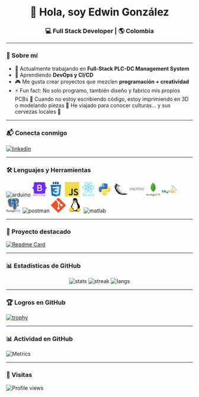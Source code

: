 <!-- Banner -->
<h1 align="center">👋 Hola, soy Edwin González</h1>
<h3 align="center">💻 Full Stack Developer | 🌎 Colombia</h3>

---

### 🚀 Sobre mí
- 🔭 Actualmente trabajando en **Full-Stack PLC-DC Management System**  
- 🌱 Aprendiendo **DevOps y CI/CD**  
- 🎮 Me gusta crear proyectos que mezclen **programación + creatividad**  
- ⚡ Fun fact: No solo programo, también diseño y fabrico mis propios PCBs 🔌
                Cuando no estoy escribiendo código, estoy imprimiendo en 3D o modelando piezas 🚀
                He viajado para conocer culturas... y sus cervezas locales 🍺

---

### 📬 Conecta conmigo
<p align="left">
<a href="https://linkedin.com/in/edwin-gonzalez-c" target="blank">
  <img align="center" src="https://raw.githubusercontent.com/rahuldkjain/github-profile-readme-generator/master/src/images/icons/Social/linked-in-alt.svg" alt="linkedin" height="30" width="40" />
</a>
</p>

---

### 🛠️ Lenguajes y Herramientas
<p align="left">
  <img src="https://cdn.worldvectorlogo.com/logos/arduino-1.svg" alt="arduino" width="40" height="40"/>
  <img src="https://raw.githubusercontent.com/devicons/devicon/master/icons/bootstrap/bootstrap-plain-wordmark.svg" alt="bootstrap" width="40" height="40"/>  
  <img src="https://raw.githubusercontent.com/devicons/devicon/master/icons/css3/css3-original-wordmark.svg" alt="css3" width="40" height="40"/>  
  <img src="https://raw.githubusercontent.com/devicons/devicon/master/icons/javascript/javascript-original.svg" alt="javascript" width="40" height="40"/>  
  <img src="https://raw.githubusercontent.com/devicons/devicon/master/icons/react/react-original-wordmark.svg" alt="react" width="40" height="40"/>  
  <img src="https://raw.githubusercontent.com/devicons/devicon/master/icons/python/python-original.svg" alt="python" width="40" height="40"/>  
  <img src="https://raw.githubusercontent.com/devicons/devicon/master/icons/flask/flask-original.svg" alt="flask" width="40" height="40"/>  
  <img src="https://raw.githubusercontent.com/devicons/devicon/master/icons/express/express-original-wordmark.svg" alt="express" width="40" height="40"/>  
  <img src="https://raw.githubusercontent.com/devicons/devicon/master/icons/mongodb/mongodb-original-wordmark.svg" alt="mongodb" width="40" height="40"/>  
  <img src="https://raw.githubusercontent.com/devicons/devicon/master/icons/mysql/mysql-original-wordmark.svg" alt="mysql" width="40" height="40"/>  
  <img src="https://raw.githubusercontent.com/devicons/devicon/master/icons/postgresql/postgresql-original-wordmark.svg" alt="postgresql" width="40" height="40"/>  
  <img src="https://www.vectorlogo.zone/logos/getpostman/getpostman-icon.svg" alt="postman" width="40" height="40"/>  
  <img src="https://raw.githubusercontent.com/devicons/devicon/master/icons/git/git-original.svg" alt="git" width="40" height="40"/>  
  <img src="https://raw.githubusercontent.com/devicons/devicon/master/icons/linux/linux-original.svg" alt="linux" width="40" height="40"/>  
  <img src="https://upload.wikimedia.org/wikipedia/commons/2/21/Matlab_Logo.png" alt="matlab" width="40" height="40"/>  
</p>

---

### 🌟 Proyecto destacado
[![Readme Card](https://github-readme-stats.vercel.app/api/pin/?username=edslogia&repo=Bootstrap_vs_Zombies&theme=radical&v=1)](https://github.com/edslogia/Bootstrap_vs_Zombies)

---

### 📊 Estadísticas de GitHub
<p align="center">
  <img src="https://github-readme-stats.vercel.app/api?username=edslogia&show_icons=true&theme=radical" alt="stats"/>
  <img src="https://github-readme-streak-stats.herokuapp.com/?user=edslogia&theme=radical" alt="streak"/>
  <img src="https://github-readme-stats.vercel.app/api/top-langs/?username=edslogia&layout=compact&theme=radical" alt="langs"/>
</p>

---

### 🏆 Logros en GitHub
[![trophy](https://github-profile-trophy.vercel.app/?username=edslogia&theme=darkhub)](https://github.com/ryo-ma/github-profile-trophy)

---

### 📊 Actividad en GitHub
![Metrics](https://github.com/edslogia/edslogia/blob/main/github-metrics.svg)


---

### 👀 Visitas
![Profile views](https://komarev.com/ghpvc/?username=edslogia&label=Profile%20views&color=0e75b6&style=flat)
